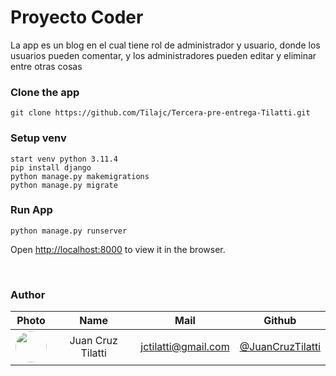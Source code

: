 # Proyecto Coder

La app es un blog en el cual tiene rol de administrador y usuario, donde los usuarios pueden comentar, y los administradores pueden editar y eliminar entre otras cosas

### Clone the app

    git clone https://github.com/Tilajc/Tercera-pre-entrega-Tilatti.git
 
### Setup venv

    start venv python 3.11.4
    pip install django
    python manage.py makemigrations
    python manage.py migrate

### Run App

    python manage.py runserver

Open [http://localhost:8000](http://localhost:8000) to view it in the browser.

<br>

### Author

|                                   Photo                                                                            |       Name        |            Mail            |                          Github                          |
|:------------------------------------------------------------------------------------------------------------------:| :---------------: | :------------------------: | :------------------------------------------------------: |
| <img src="https://avatars.githubusercontent.com/u/87544394?v=4" height="50" width="50" style="border-radius:50px"> | Juan Cruz Tilatti |    jctilatti@gmail.com     |      [@JuanCruzTilatti](https://github.com/Tilajc)       |

<br>